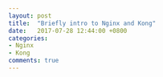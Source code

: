 ```yaml
---
layout: post
title:  "Briefly intro to Nginx and Kong"
date:   2017-07-28 12:44:00 +0800
categories:
- Nginx
- Kong
comments: true
---
```

